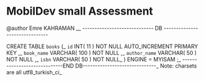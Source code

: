 # MobilDev small Assessment
@author Emre KAHRAMAN
__
----------------------------- DB -------------------------------

CREATE TABLE  `books` (_
`id` INT( 11 ) NOT NULL AUTO_INCREMENT PRIMARY KEY ,_
`book_name` VARCHAR( 100 ) NOT NULL ,_
`author_name` VARCHAR( 50 ) NOT NULL ,_
`isbn` VARCHAR( 50 ) NOT NULL_
) ENGINE = MYISAM ;_
-----------------------------END DB------------------------------_
Note: charsets are all utf8_turkish_ci_
